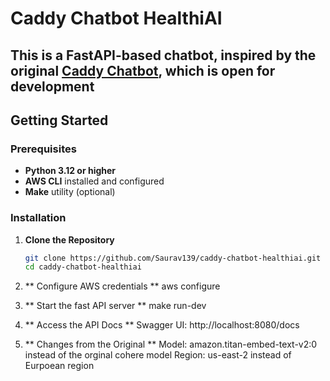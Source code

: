 # Caddy Chatbot HealthiAI

This is a FastAPI-based chatbot, inspired by the original [Caddy Chatbot](https://github.com/i-dot-ai/caddy-chatbot), which is open for development 
---

## Getting Started

### Prerequisites

- **Python 3.12 or higher**
- **AWS CLI** installed and configured
- **Make** utility (optional)

### Installation

1. **Clone the Repository**

   ```bash
   git clone https://github.com/Saurav139/caddy-chatbot-healthiai.git
   cd caddy-chatbot-healthiai
2. ** Configure AWS credentials **
   aws configure
3. ** Start the fast API server **
  make run-dev
4. ** Access the API Docs **
Swagger UI: http://localhost:8080/docs
5. ** Changes from the Original **
Model: amazon.titan-embed-text-v2:0 instead of the orginal cohere model
Region: us-east-2 instead of Eurpoean region



